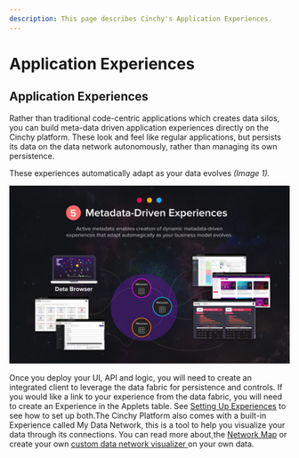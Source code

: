 ```yaml
---
description: This page describes Cinchy's Application Experiences.
---
```


# Application Experiences

## Application Experiences

Rather than traditional code-centric applications which creates data silos, you can build meta-data driven application experiences directly on the Cinchy platform. These look and feel like regular applications, but persists its data on the data network autonomously, rather than managing its own persistence.

These experiences automatically adapt as your data evolves _(Image 1)._

![Imag 1: Meta Data Driven Experiences](<../../../.gitbook/assets/image (448).png>)

Once you deploy your UI, API and logic, you will need to create an integrated client to leverage the data fabric for persistence and controls. If you would like a link to your experience from the data fabric, you will need to create an Experience in the Applets table. See [Setting Up Experiences](setting-up-experiences.md) to see how to set up both.The Cinchy Platform also comes with a built-in Experience called My Data Network, this is a tool to help you visualize your data through its connections. You can read more about[ ](https://platform.docs.cinchy.com/deployment-guide/installation/data-experiences/setup-data-network-visualizer)the [Network Map](network-map/) or create your own [custom data network visualizer ](network-map/custom-node-results.md)on your own data.
